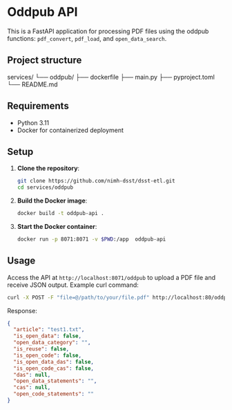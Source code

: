 # Oddpub API

This is a FastAPI application for processing PDF files using the oddpub functions: `pdf_convert`, `pdf_load`, and `open_data_search`.

## Project structure
services/
└── oddpub/
    ├── dockerfile
    ├── main.py
    ├── pyproject.toml
    └── README.md

## Requirements

- Python 3.11
- Docker for containerized deployment

## Setup

1. **Clone the repository**:
   ```bash
   git clone https://github.com/nimh-dsst/dsst-etl.git
   cd services/oddpub
   ```

2. **Build the Docker image**:
   ```bash
   docker build -t oddpub-api .
   ```

3. **Start the Docker container**:
   ```bash
   docker run -p 8071:8071 -v $PWD:/app  oddpub-api
   ```

## Usage

Access the API at `http://localhost:8071/oddpub` to upload a PDF file and receive JSON output.
Example curl command:

```bash
curl -X POST -F "file=@/path/to/your/file.pdf" http://localhost:80/oddpub
```

Response:

```json
{
  "article": "test1.txt",
  "is_open_data": false,
  "open_data_category": "",
  "is_reuse": false,
  "is_open_code": false,
  "is_open_data_das": false,
  "is_open_code_cas": false,
  "das": null,
  "open_data_statements": "",
  "cas": null,
  "open_code_statements": ""
}
```

